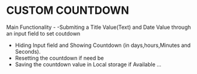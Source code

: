 # CUSTOM COUNTDOWN
Main Functionality - 
-Submiting a Title Value(Text) and Date Value through an input field to set coutdown
- Hiding Input field and Showing Countdown (in days,hours,Minutes and Seconds).
- Resetting the countdown if need be
- Saving the countdown value in Local storage if Available ...
